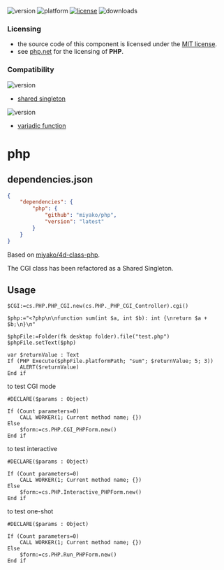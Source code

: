 ![version](https://img.shields.io/badge/version-20%20R5%2B-E23089)
![platform](https://img.shields.io/static/v1?label=platform&message=mac-intel%20|%20mac-arm%20|%20win-64&color=blue)
[![license](https://img.shields.io/github/license/miyako/php)](LICENSE)
![downloads](https://img.shields.io/github/downloads/miyako/php/total)

### Licensing

* the source code of this component is licensed under the [MIT license](https://github.com/miyako/php/blob/master/LICENSE).
* see [php.net](https://www.php.net/license/index.php) for the licensing of **PHP**.

### Compatibility

![version](https://img.shields.io/badge/20%20R5%2B-E23089)

*  [shared singleton](https://blog.4d.com/singletons-in-4d/)

![version](https://img.shields.io/badge/20%20R3%2B-E23089)

* [variadic function](https://blog.4d.com/a-fresh-approach-to-writing-variadic-functions/)

# php

## dependencies.json

```json
{
	"dependencies": {
		"php": {
			"github": "miyako/php",
			"version": "latest"
		}
	}
}
```

Based on [miyako/4d-class-php](https://github.com/miyako/4d-class-php).

The CGI class has been refactored as a Shared Singleton.

## Usage

```4d
$CGI:=cs.PHP.PHP_CGI.new(cs.PHP._PHP_CGI_Controller).cgi()

$php:="<?php\n\nfunction sum(int $a, int $b): int {\nreturn $a + $b;\n}\n"

$phpFile:=Folder(fk desktop folder).file("test.php")
$phpFile.setText($php)

var $returnValue : Text
If (PHP Execute($phpFile.platformPath; "sum"; $returnValue; 5; 3))
	ALERT($returnValue)
End if
```

to test CGI mode

```4d
#DECLARE($params : Object)

If (Count parameters=0)
	CALL WORKER(1; Current method name; {})
Else 
	$form:=cs.PHP.CGI_PHPForm.new()
End if
```

to test interactive

```4d
#DECLARE($params : Object)

If (Count parameters=0)
	CALL WORKER(1; Current method name; {})
Else 
	$form:=cs.PHP.Interactive_PHPForm.new()
End if
```

to test one-shot

```4d
#DECLARE($params : Object)

If (Count parameters=0)
	CALL WORKER(1; Current method name; {})
Else 
	$form:=cs.PHP.Run_PHPForm.new()
End if 
```
